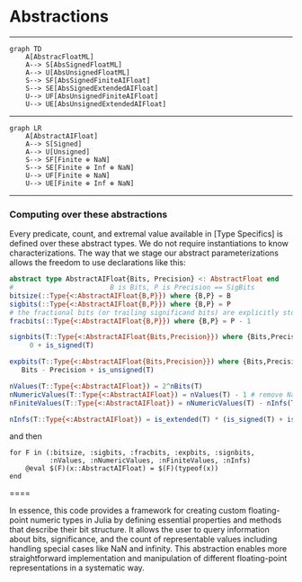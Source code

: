# Abstractions

----

```mermaid
graph TD
    A[AbstracFloatML]
    A--> S[AbsSignedFloatML]
    A--> U[AbsUnsignedFloatML]
    S--> SF[AbsSignedFiniteAIFloat]
    S--> SE[AbsSignedExtendedAIFloat]
    U--> UF[AbsUnsignedFiniteAIFloat]
    U--> UE[AbsUnsignedExtendedAIFloat]
```

----

```mermaid
graph LR
    A[AbstractAIFloat]
    A--> S[Signed]
    A--> U[Unsigned]
    S--> SF[Finite ⊕ NaN]
    S--> SE[Finite ⊕ Inf ⊕ NaN]
    U--> UF[Finite ⊕ NaN]
    U--> UE[Finite ⊕ Inf ⊕ NaN]
```

----

### Computing over these abstractions

Every predicate, count, and extremal value available in [Type Specifics] is defined over these abstract types. We do not require instantiations to know characterizations.  The way that we stage our abstract parameterizations allows the freedom to use declarations like this:

```julia
abstract type AbstractAIFloat{Bits, Precision} <: AbstractFloat end
#                        B is Bits, P is Precision == SigBits
bitsize(::Type{<:AbstractAIFloat{B,P}}) where {B,P} = B
sigbits(::Type{<:AbstractAIFloat{B,P}}) where {B,P} = P
# the fractional bits (or trailing significand bits) are explicitly stored
fracbits(::Type{<:AbstractAIFloat{B,P}}) where {B,P} = P - 1

signbits(T::Type{<:AbstractAIFloat{Bits,Precision}}) where {Bits,Precision} =
     0 + is_signed(T)

expbits(T::Type{<:AbstractAIFloat{Bits,Precision}}) where {Bits,Precision} =
   Bits - Precision + is_unsigned(T)

nValues(T::Type{<:AbstractAIFloat}) = 2^nBits(T)
nNumericValues(T::Type{<:AbstractAIFloat}) = nValues(T) - 1 # remove NaN
nFiniteValues(T::Type{<:AbstractAIFloat}) = nNumericValues(T) - nInfs(T) # remove Infs

nInfs(T::Type{<:AbstractAIFloat}) = is_extended(T) * (is_signed(T) + is_extended(T))
```
and then
```
for F in (:bitsize, :sigbits, :fracbits, :expbits, :signbits,
          :nValues, :nNumericValues, :nFiniteValues, :nInfs)
    @eval $(F)(x::AbstractAIFloat) = $(F)(typeof(x))
end
```

====

In essence, this code provides a framework for creating custom floating-point numeric types in Julia by defining essential properties and methods that describe their bit structure. It allows the user to query information about bits, significance, and the count of representable values including handling special cases like NaN and infinity. This abstraction enables more straightforward implementation and manipulation of different floating-point representations in a systematic way.
